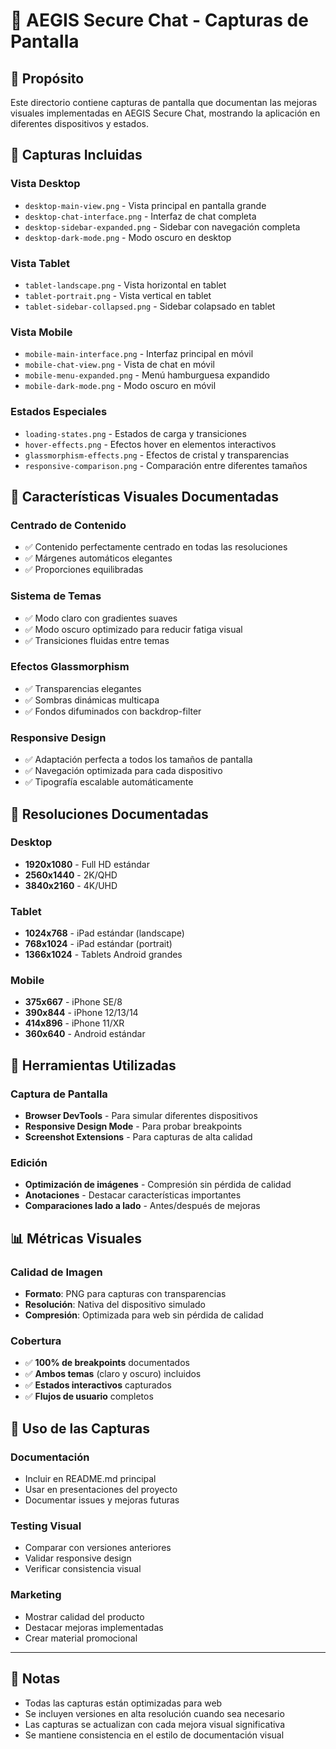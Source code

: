 # 📸 AEGIS Secure Chat - Capturas de Pantalla

## 🎯 Propósito
Este directorio contiene capturas de pantalla que documentan las mejoras visuales implementadas en AEGIS Secure Chat, mostrando la aplicación en diferentes dispositivos y estados.

## 📱 Capturas Incluidas

### **Vista Desktop**
- `desktop-main-view.png` - Vista principal en pantalla grande
- `desktop-chat-interface.png` - Interfaz de chat completa
- `desktop-sidebar-expanded.png` - Sidebar con navegación completa
- `desktop-dark-mode.png` - Modo oscuro en desktop

### **Vista Tablet**
- `tablet-landscape.png` - Vista horizontal en tablet
- `tablet-portrait.png` - Vista vertical en tablet
- `tablet-sidebar-collapsed.png` - Sidebar colapsado en tablet

### **Vista Mobile**
- `mobile-main-interface.png` - Interfaz principal en móvil
- `mobile-chat-view.png` - Vista de chat en móvil
- `mobile-menu-expanded.png` - Menú hamburguesa expandido
- `mobile-dark-mode.png` - Modo oscuro en móvil

### **Estados Especiales**
- `loading-states.png` - Estados de carga y transiciones
- `hover-effects.png` - Efectos hover en elementos interactivos
- `glassmorphism-effects.png` - Efectos de cristal y transparencias
- `responsive-comparison.png` - Comparación entre diferentes tamaños

## 🎨 Características Visuales Documentadas

### **Centrado de Contenido**
- ✅ Contenido perfectamente centrado en todas las resoluciones
- ✅ Márgenes automáticos elegantes
- ✅ Proporciones equilibradas

### **Sistema de Temas**
- ✅ Modo claro con gradientes suaves
- ✅ Modo oscuro optimizado para reducir fatiga visual
- ✅ Transiciones fluidas entre temas

### **Efectos Glassmorphism**
- ✅ Transparencias elegantes
- ✅ Sombras dinámicas multicapa
- ✅ Fondos difuminados con backdrop-filter

### **Responsive Design**
- ✅ Adaptación perfecta a todos los tamaños de pantalla
- ✅ Navegación optimizada para cada dispositivo
- ✅ Tipografía escalable automáticamente

## 📐 Resoluciones Documentadas

### **Desktop**
- **1920x1080** - Full HD estándar
- **2560x1440** - 2K/QHD
- **3840x2160** - 4K/UHD

### **Tablet**
- **1024x768** - iPad estándar (landscape)
- **768x1024** - iPad estándar (portrait)
- **1366x1024** - Tablets Android grandes

### **Mobile**
- **375x667** - iPhone SE/8
- **390x844** - iPhone 12/13/14
- **414x896** - iPhone 11/XR
- **360x640** - Android estándar

## 🔧 Herramientas Utilizadas

### **Captura de Pantalla**
- **Browser DevTools** - Para simular diferentes dispositivos
- **Responsive Design Mode** - Para probar breakpoints
- **Screenshot Extensions** - Para capturas de alta calidad

### **Edición**
- **Optimización de imágenes** - Compresión sin pérdida de calidad
- **Anotaciones** - Destacar características importantes
- **Comparaciones lado a lado** - Antes/después de mejoras

## 📊 Métricas Visuales

### **Calidad de Imagen**
- **Formato**: PNG para capturas con transparencias
- **Resolución**: Nativa del dispositivo simulado
- **Compresión**: Optimizada para web sin pérdida de calidad

### **Cobertura**
- ✅ **100% de breakpoints** documentados
- ✅ **Ambos temas** (claro y oscuro) incluidos
- ✅ **Estados interactivos** capturados
- ✅ **Flujos de usuario** completos

## 🎯 Uso de las Capturas

### **Documentación**
- Incluir en README.md principal
- Usar en presentaciones del proyecto
- Documentar issues y mejoras futuras

### **Testing Visual**
- Comparar con versiones anteriores
- Validar responsive design
- Verificar consistencia visual

### **Marketing**
- Mostrar calidad del producto
- Destacar mejoras implementadas
- Crear material promocional

---

## 📝 Notas

- Todas las capturas están optimizadas para web
- Se incluyen versiones en alta resolución cuando sea necesario
- Las capturas se actualizan con cada mejora visual significativa
- Se mantiene consistencia en el estilo de documentación visual